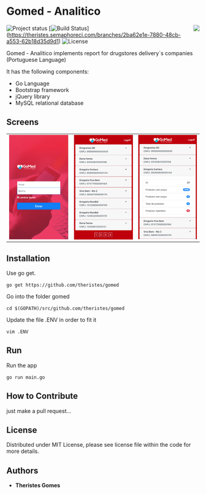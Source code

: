Gomed - Analitico
================
<img align="right" height="70px" src="http://gomed.digital/img/celular.png">

![Project status](https://img.shields.io/badge/version-9.26.0-green.svg) 
[![Build Status](https://semaphoreci.com/api/v1/joeybloggs/validator/branches/v9/badge.svg)] (https://theristes.semaphoreci.com/branches/2ba62e1e-7880-48cb-a553-62b18d35d9d1) 
![License](https://img.shields.io/dub/l/vibe-d.svg) 

Gomed - Analitico implements report for drugstores delivery`s companies (Portuguese Language)

It has the following components:

-   Go Language
-   Bootstrap framework  
-   jQuery library  
-   MySQL relational database

Screens
------------
<table>
	<tr>
		<td>
<img src="https://github.com/theristes/gomed/blob/master/screens/img1.png">
		</td>
		<td>
<img src="https://github.com/theristes/gomed/blob/master/screens/img2.png">
		</td>
		<td>			
<img src="https://github.com/theristes/gomed/blob/master/screens/img3.png">
		</td>
	</tr>
</table>


Installation
------------

Use go get.

	go get https://github.com/theristes/gomed

Go into the folder gomed
    
    cd $(GOPATH)/src/github.com/theristes/gomed

Update the file .ENV in order to fit it
    
    vim .ENV


Run
------

Run the app
    
    go run main.go


How to Contribute
------

just make a pull request...


License
------
Distributed under MIT License, please see license file within the code for more details.

## Authors

* **Theristes Gomes**
